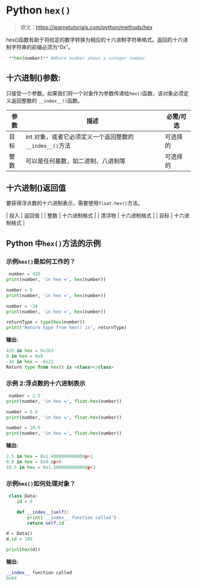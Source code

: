 # Python `hex()`

> 原文：<https://learnetutorials.com/python/methods/hex>

hex()函数有助于将给定的数字转换为相应的十六进制字符串格式。返回的十六进制字符串的前缀必须为“0x”。

```py
 **hex(number)** #Where number shows a integer number 

```

## 十六进制()参数:

只接受一个参数。如果我们将一个对象作为参数传递给`hex()`函数，该对象必须定义返回整数的 `__index__()`函数。

| 参数 | 描述 | 必需/可选 |
| --- | --- | --- |
| 目标 | int 对象，或者它必须定义一个返回整数的`__index__()`方法 | 可选择的 |
| 整数 | 可以是任何基数，如二进制、八进制等 | 可选择的 |

## 十六进制()返回值

要获得浮点数的十六进制表示，需要使用`float.hex()`方法。

| 投入 | 返回值 |
| 整数 | 十六进制格式 |
| 漂浮物 | 十六进制格式 |
| 目标 | 十六进制格式 |

## Python 中`hex()`方法的示例

### 示例`hex()`是如何工作的？

```py
 number = 435
print(number, 'in hex =', hex(number))

number = 0
print(number, 'in hex =', hex(number))

number = -34
print(number, 'in hex =', hex(number))

returnType = type(hex(number))
print('Return type from hex() is', returnType) 

```

**输出:**

```py
435 in hex = 0x1b3
0 in hex = 0x0
-34 in hex = -0x22
Return type from hex() is <class></class> 
```

### 示例 2:浮点数的十六进制表示

```py
 number = 2.5
print(number, 'in hex =', float.hex(number))

number = 0.0
print(number, 'in hex =', float.hex(number))

number = 10.5
print(number, 'in hex =', float.hex(number)) 

```

**输出:**

```py
2.5 in hex = 0x1.4000000000000p+1
0.0 in hex = 0x0.0p+0
10.5 in hex = 0x1.5000000000000p+3 
```

### 示例`hex()`如何处理对象？

```py
 class Data:
    id = 0

    def __index__(self):
        print('__index__ function called')
        return self.id

d = Data()
d.id = 100

print(hex(d)) 

```

**输出:**

```py
__index__ function called
0x64 
```